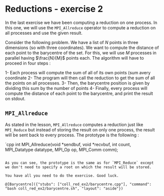 # Reductions - exercise 2

In the last exercise we have been computing a reduction on one process. In this one, we will use the `MPI_Allreduce` operator to compute a reduction on all processes and use the given result.

Consider the following problem. We have a list of $`N`$ points in three dimensions (so with three coordinates). We want to compute the distance of each point to the barycentre of the set. For this, we will use $`M`$ processes in parallel having $`\frac{N}{M}`$ points each. The algorithm will have to proceed in four steps :

1- Each process will compute the sum of all of its own points (sum avery coordinate 
2- The program will then call the reduction to get the sum of all the points on all processes.
3- Then, the barycentre position is given by dividing this sum by the number of points
4- Finally, every process will compute the distance of each point to the barycentre, and print the result on stdout.

## `MPI_Allreduce`

As stated in the lesson, `MPI_Allreduce` computes a reduction just like `MPI_Reduce` but instead of storing the result on only one process, the result will be sent back to every process. The prototype is the following :

`cpp
int MPI_Allreduce(void *sendbuf, void *recvbuf, int count, MPI_Datatype datatype, MPI_Op op, MPI_Comm comm);
```

As you can see, the prototype is the same as for `MPI_Reduce` except we don't need to specify a root on which the result will be stored.

You have all you need to do the exercise. Good luck.

@[Barycentre]({"stubs": ["coll_red_ex2/barycentre.cpp"], "command": "bash coll_red_ex2/barycentre.sh", "layout": "aside"})
